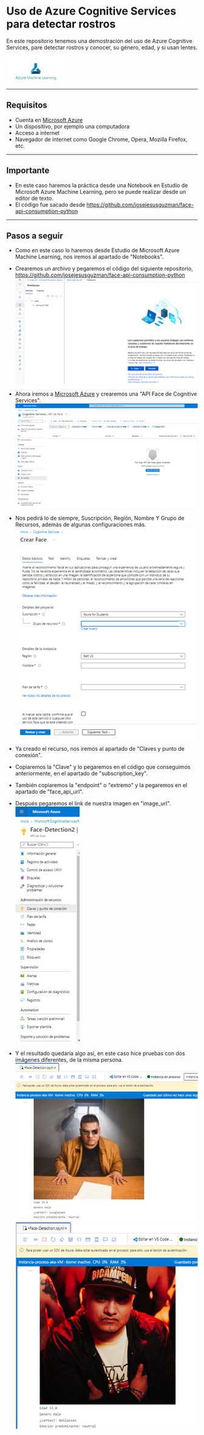 # Uso de Azure Cognitive Services para detectar rostros
En este repositorio tenemos una demostración del uso de Azure Cognitive Services, pare detectar rostros y conocer, su género, edad, y si usan lentes.

![Microsoft-Azure-Machine-Learning](https://github.com/DagonNR/Cognitive-Services-Face-Detection/blob/main/images/Microsoft-Azure-Machine-Learning.jpg)

---

## Requisitos
- Cuenta en [Microsoft Azure](https://portal.azure.com)
- Un dispositivo, por ejemplo una computadora
- Acceso a internet
- Navegador de internet como Google Chrome, Opera, Mozilla Firefox, etc.

---

## Importante
- En este caso haremos la práctica desde una Notebook en Estudio de Microsoft Azure Machine Learning, pero se puede realizar desde un editor de texto.
- El código fue sacado desde https://github.com/josejesusguzman/face-api-consumption-python

---

## Pasos a seguir
- Como en este caso lo haremos desde Estudio de Microsoft Azure Machine Learning, nos iremos al apartado de "Notebooks".
- Crearemos un archivo y pegaremos el código del siguiente repositorio, https://github.com/josejesusguzman/face-api-consumption-python
![P1](https://github.com/DagonNR/Cognitive-Services-Face-Detection/blob/main/images/P1.PNG)

- Ahora iremos a [Microsoft Azure](https://portal.azure.com) y crearemos una "API Face de Cognitive Services".
![P2](https://github.com/DagonNR/Cognitive-Services-Face-Detection/blob/main/images/P2.PNG)

- Nos pedirá lo de siempre, Suscripción, Región, Nombre Y Grupo de Recursos, además de algunas configuraciones más.
![P3](https://github.com/DagonNR/Cognitive-Services-Face-Detection/blob/main/images/P3.PNG)

- Ya creado el recurso, nos iremos al apartado de "Claves y punto de conexión".
- Copiaremos la "Clave" y lo pegaremos en el código que conseguimos anteriormente, en el apartado de "subscription_key".
- También copiaremos la "endpoint" o "extremo" y la pegaremos en el apartado de "face_api_url".
- Después pegaremos el link de nuestra imagen en "image_url".
![P4](https://github.com/DagonNR/Cognitive-Services-Face-Detection/blob/main/images/P4.PNG)

- Y el resultado quedaría algo así, en este caso hice pruebas con dos imágenes diferentes, de la misma persona.
![P5](https://github.com/DagonNR/Cognitive-Services-Face-Detection/blob/main/images/P5.PNG)
![P6](https://github.com/DagonNR/Cognitive-Services-Face-Detection/blob/main/images/P6.PNG)
